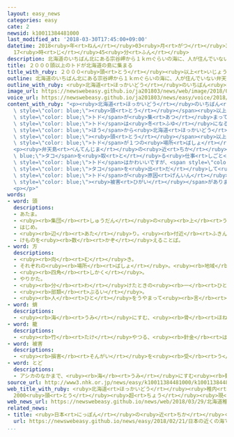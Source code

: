 ```yaml
---
layout: easy_news
categories: easy
cate: 2
newsid: k10011384481000
last_modified_at: '2018-03-30T17:45:00+09:00'
datetime: 2018<ruby>年<rt>ねん</rt></ruby>03<ruby>月<rt>がつ</rt></ruby>30<ruby>日<rt>にち</rt></ruby>
  17<ruby>時<rt>じ</rt></ruby>45<ruby>分<rt>ふん</rt></ruby>
description: 北海道のいちばん北にある宗谷岬から１ｋｍぐらいの海に、人が住んでいない弁天島という島があります。
title: ２０００頭以上のトドが北海道の島に集まる
title_with_ruby: ２０００<ruby>頭<rt>とう</rt></ruby><ruby>以上<rt>いじょう</rt></ruby>のトドが<ruby>北海道<rt>ほっかいどう</rt></ruby>の<ruby>島<rt>しま</rt></ruby>に<ruby>集<rt>あつ</rt></ruby>まる
outline: 北海道のいちばん北にある宗谷岬から１ｋｍぐらいの海に、人が住んでいない弁天島という島があります。
outline_with_ruby: <ruby>北海道<rt>ほっかいどう</rt></ruby>のいちばん<ruby>北<rt>きた</rt></ruby>にある<ruby>宗谷岬<rt>そうやみさき</rt></ruby>から１ｋｍぐらいの<ruby>海<rt>うみ</rt></ruby>に、<ruby>人<rt>ひと</rt></ruby>が<ruby>住<rt>す</rt></ruby>んでいない<ruby>弁天島<rt>べんてんじま</rt></ruby>という<ruby>島<rt>しま</rt></ruby>があります。
image_url: https://newswebeasy.github.io/ja201803/news/web/image/2018/03/29/K10011384481_1803292129_1803292137_01_02.jpg
voice_url: https://newswebeasy.github.io/ja201803/news/easy/voice/2018/03/30/k10011384481000.mp4
content_with_ruby: "<p><ruby>北海道<rt>ほっかいどう</rt></ruby>のいちばん<ruby>北<rt>きた</rt></ruby>にある<ruby>宗谷岬<rt>そうやみさき</rt></ruby>から１ｋｍぐらいの<ruby>海<rt>うみ</rt></ruby>に、<ruby>人<rt>ひと</rt></ruby>が<ruby>住<rt>す</rt></ruby>んでいない<ruby>弁天島<rt>べんてんじま</rt></ruby>という<ruby>島<rt>しま</rt></ruby>があります。２９<ruby>日<rt>にち</rt></ruby>、<ruby>弁天島<rt>べんてんじま</rt></ruby>の<ruby>上<rt>うえ</rt></ruby>や<ruby>近<rt>ちか</rt></ruby>くの<ruby>海<rt>うみ</rt></ruby>に２０００<span\
  \ style=\"color: blue;\"><ruby>頭<rt>とう</rt></ruby></span><ruby>以上<rt>いじょう</rt></ruby>の<span\
  \ style=\"color: blue;\">トド</span>が<ruby>集<rt>あつ</rt></ruby>まっていました。</p>\n<p><span\
  \ style=\"color: blue;\">トド</span>は<ruby>冬<rt>ふゆ</rt></ruby>になると<ruby>北<rt>きた</rt></ruby>の<span\
  \ style=\"color: blue;\">ほう</span>から<ruby>北海道<rt>ほっかいどう</rt></ruby>に<ruby>来<rt>き</rt></ruby>ます。そして、<ruby>暖<rt>あたた</rt></ruby>かくなって<ruby>北<rt>きた</rt></ruby>に<ruby>戻<rt>もど</rt></ruby>る<ruby>前<rt>まえ</rt></ruby>に、<ruby>弁天島<rt>べんてんじま</rt></ruby>にたくさん<ruby>集<rt>あつ</rt></ruby>まります。<ruby>専門家<rt>せんもんか</rt></ruby>は、１０００<span\
  \ style=\"color: blue;\"><ruby>頭<rt>とう</rt></ruby></span><ruby>以上<rt>いじょう</rt></ruby>の<span\
  \ style=\"color: blue;\">トド</span>が１つの<ruby>場所<rt>ばしょ</rt></ruby>に<ruby>集<rt>あつ</rt></ruby>まるのは<ruby>世界<rt>せかい</rt></ruby>でも<ruby>珍<rt>めずら</rt></ruby>しいと<ruby>言<rt>い</rt></ruby>っています。</p>\n\
  <p><ruby>弁天島<rt>べんてんじま</rt></ruby>の<ruby>近<rt>ちか</rt></ruby>くで<span style=\"color:\
  \ blue;\">タコ</span>を<ruby>取<rt>と</rt></ruby>る<ruby>仕事<rt>しごと</rt></ruby>をしている<ruby>男性<rt>だんせい</rt></ruby>は「<span\
  \ style=\"color: blue;\">トド</span>はかわいいですが、<span style=\"color: blue;\">かご</span>の<ruby>中<rt>なか</rt></ruby>から<span\
  \ style=\"color: blue;\">タコ</span>を<ruby>出<rt>だ</rt></ruby>して<ruby>食<rt>た</rt></ruby>べるので、<ruby>困<rt>こま</rt></ruby>っています」と<ruby>話<rt>はな</rt></ruby>しています。おととし４<ruby>月<rt>がつ</rt></ruby>から<ruby>去年<rt>きょねん</rt></ruby>３<ruby>月<rt>がつ</rt></ruby>までの１<ruby>年<rt>ねん</rt></ruby>に<ruby>弁天島<rt>べんてんじま</rt></ruby>の<ruby>近<rt>ちか</rt></ruby>くでは、<span\
  \ style=\"color: blue;\">トド</span>が<ruby>原因<rt>げんいん</rt></ruby>で６<ruby>億<rt>おく</rt></ruby><ruby>円<rt>えん</rt></ruby>ぐらいの<span\
  \ style=\"color: blue;\"><ruby>被害<rt>ひがい</rt></ruby></span>がありました。</p>\n<p></p>\n\
  <p></p>"
words:
- word: 頭
  descriptions:
  - あたま。
  - <ruby><rb>集団</rb><rt>しゅうだん</rt></ruby>の<ruby><rb>上</rb><rt>うえ</rt></ruby>に<ruby><rb>立</rb><rt>た</rt></ruby>つ<ruby><rb>者</rb><rt>もの</rt></ruby>。
  - はじめ。
  - <ruby><rb>辺</rb><rt>あた</rt></ruby>り。<ruby><rb>付近</rb><rt>ふきん</rt></ruby>。
  - けものを<ruby><rb>数</rb><rt>かぞ</rt></ruby>えることば。
- word: 方
  descriptions:
  - <ruby><rb>向</rb><rt>む</rt></ruby>き。
  - それぞれの<ruby><rb>場所</rb><rt>ばしょ</rt></ruby>。<ruby><rb>地域</rb><rt>ちいき</rt></ruby>。
  - <ruby><rb>四角</rb><rt>しかく</rt></ruby>。
  - やりかた。
  - <ruby><rb>分</rb><rt>わ</rt></ruby>けたときの<ruby><rb>一</rb><rt>ひと</rt></ruby>つ。
  - <ruby><rb>部類</rb><rt>ぶるい</rt></ruby>。
  - <ruby><rb>人</rb><rt>ひと</rt></ruby>をうやまって<ruby><rb>言</rb><rt>い</rt></ruby>うことば。かた。
- word: 蛸
  descriptions:
  - <ruby><rb>海</rb><rt>うみ</rt></ruby>にすむ、<ruby><rb>骨</rb><rt>ほね</rt></ruby>のない、やわらかな<ruby><rb>動物</rb><rt>どうぶつ</rt></ruby>。<ruby><rb>物</rb><rt>もの</rt></ruby>に<ruby><rb>吸</rb><rt>す</rt></ruby>いつくいぼ（<ruby><rb>吸盤</rb><rt>きゅうばん</rt></ruby>）のついた<ruby><rb>足</rb><rt>あし</rt></ruby>が<ruby><rb>八本</rb><rt>はちほん</rt></ruby>ある。<ruby><rb>食用</rb><rt>しょくよう</rt></ruby>にする。
- word: 籠
  descriptions:
  - <ruby><rb>竹</rb><rt>たけ</rt></ruby>やつる、<ruby><rb>針金</rb><rt>はりがね</rt></ruby>などを<ruby><rb>編</rb><rt>あ</rt></ruby>んで<ruby><rb>作</rb><rt>つく</rt></ruby>った<ruby><rb>入</rb><rt>い</rt></ruby>れ<ruby><rb>物</rb><rt>もの</rt></ruby>。「ざる」よりも<ruby><rb>底</rb><rt>そこ</rt></ruby>が<ruby><rb>深</rb><rt>ふか</rt></ruby>い。
- word: 被害
  descriptions:
  - <ruby><rb>損害</rb><rt>そんがい</rt></ruby>を<ruby><rb>受</rb><rt>う</rt></ruby>けること。また、<ruby><rb>受</rb><rt>う</rt></ruby>けた<ruby><rb>害</rb><rt>がい</rt></ruby>。
- word: とど
  descriptions:
  - アシカのなかまで、<ruby><rb>海</rb><rt>うみ</rt></ruby>にすむ<ruby><rb>動物</rb><rt>どうぶつ</rt></ruby>。<ruby><rb>体</rb><rt>からだ</rt></ruby>が<ruby><rb>大</rb><rt>おお</rt></ruby>きく、<ruby><rb>三</rb><rt>さん</rt></ruby>メートルくらいになる。<ruby><rb>北太平洋</rb><rt>きたたいせいよう</rt></ruby>にいる。
source_url: http://www3.nhk.or.jp/news/easy/k10011384481000/k10011384481000.html
web_title_with_ruby: <ruby>北海道<rt>ほっかいどう</rt></ruby><ruby>稚内<rt>わっかない</rt></ruby><ruby>沖<rt>おき</rt></ruby>に<ruby>トド<rt>とど</rt></ruby>
  2000<ruby>頭<rt>とう</rt></ruby><ruby>超<rt>ちょう</rt></ruby><ruby>現<rt>あらわ</rt></ruby>る
web_news_url: https://newswebeasy.github.io/news/web/2018/03/29/北海道稚内沖にトド-2000頭超現る
related_news:
- title: <ruby>日本<rt>にっぽん</rt></ruby>の<ruby>近<rt>ちか</rt></ruby>くの<ruby>海<rt>うみ</rt></ruby>で<ruby>珍<rt>めずら</rt></ruby>しいコククジラが<ruby>泳<rt>およ</rt></ruby>いでいた
  url: https://newswebeasy.github.io/news/easy/2018/02/21/日本の近くの海で珍しいコククジラが泳いでいた
...
```

